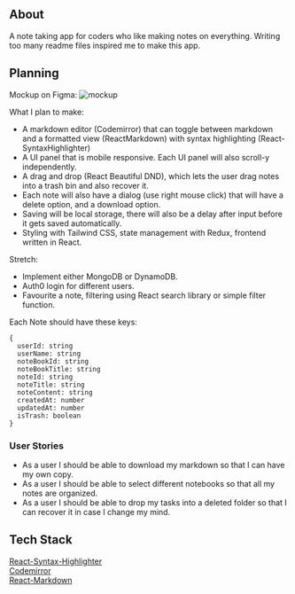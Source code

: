 ## About

A note taking app for coders who like making notes on everything. Writing too many readme files inspired me to make this app.

## Planning

Mockup on Figma:
![mockup](https://github.com/WebDevBernard/UnNamedProjectWIP/blob/main/docs/mockup.png?raw=true)

What I plan to make:

- A markdown editor (Codemirror) that can toggle between markdown and a formatted view (ReactMarkdown) with syntax highlighting (React-SyntaxHighlighter)
- A UI panel that is mobile responsive. Each UI panel will also scroll-y independently.
- A drag and drop (React Beautiful DND), which lets the user drag notes into a trash bin and also recover it.
- Each note will also have a dialog (use right mouse click) that will have a delete option, and a download option.
- Saving will be local storage, there will also be a delay after input before it gets saved automatically.
- Styling with Tailwind CSS, state management with Redux, frontend written in React.

Stretch:

- Implement either MongoDB or DynamoDB.
- Auth0 login for different users.
- Favourite a note, filtering using React search library or simple filter function.

Each Note should have these keys:

```
{
  userId: string
  userName: string
  noteBookId: string
  noteBookTitle: string
  noteId: string
  noteTitle: string
  noteContent: string
  createdAt: number
  updatedAt: number
  isTrash: boolean
}

```

### User Stories

- As a user I should be able to download my markdown so that I can have my own copy.
- As a user I should be able to select different notebooks so that all my notes are organized.
- As a user I should be able to drop my tasks into a deleted folder so that I can recover it in case I change my mind.

## Tech Stack

[React-Syntax-Highlighter](https://github.com/react-syntax-highlighter/react-syntax-highlighter)<br/>
[Codemirror](https://github.com/uiwjs/react-codemirror)<br/>
[React-Markdown](https://github.com/uiwjs/react-markdown-preview)
